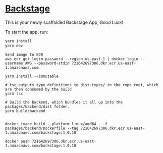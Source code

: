 # [Backstage](https://backstage.io)

This is your newly scaffolded Backstage App, Good Luck!

To start the app, run:

```sh
yarn install
yarn dev
```

```
Send image to ECR
aws ecr get-login-password --region us-east-1 | docker login --username AWS --password-stdin 721642697306.dkr.ecr.us-east-1.amazonaws.com

yarn install --immutable

# tsc outputs type definitions to dist-types/ in the repo root, which are then consumed by the build
yarn tsc

# Build the backend, which bundles it all up into the packages/backend/dist folder.
yarn build:backend


docker image build --platform linux/amd64 . -f packages/backend/Dockerfile --tag 721642697306.dkr.ecr.us-east-1.amazonaws.com/backstage:1.0.10

docker push 721642697306.dkr.ecr.us-east-1.amazonaws.com/backstage:1.0.10
```
